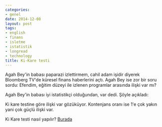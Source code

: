 ```yaml
---
categories:
- genel
date: 2014-12-08
layout: post
tags:
- english
- finans
- isletme
- istatistik
- longread
- technology
title: Ki-Kare testi
---
```


Agah Bey'in babası paparazi izlettirmem, cahil adam işidir diyerek Bloomberg TV'de küresel finans haberlerini açtı. Agah Bey ise zor bir soru sordu: Efendim, eğitim düzeyi ile izlenen programlar arasında ilişki var mı?

Agah Bey'in babası iyi istatistikçi olduğundan, var dedi. Şöyle açıkladı:

Ki kare testine göre ilişki var gözüküyor. Kontenjans oranı ise 1'e çok yakın yani çok güçlü ilişki var.

Ki Kare testi nasıl yapılır? [Burada](http://acikders.ankara.edu.tr/pluginfile.php/231/mod_resource/content/3/9-Kategorisel%20Veri%20Analizi%20%28Ki%20kare%29.pdf)
